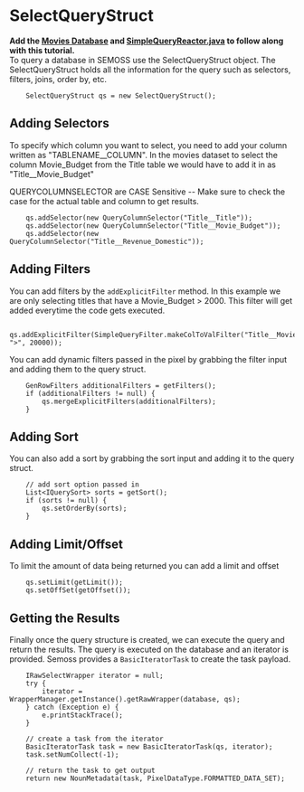 # SelectQueryStruct
**Add the [Movies Database](https://repo.semoss.org/semoss-training/backend/-/tree/master/db) and [SimpleQueryReactor.java](https://repo.semoss.org/semoss-training/backend/-/blob/master/src/reactors/query/SimpleQueryReactor.java) to follow along with this tutorial.**<br>
To query a database in SEMOSS use the SelectQueryStruct object. The SelectQueryStruct holds all the information for the query such as selectors, filters, joins, order by, etc.

```
	SelectQueryStruct qs = new SelectQueryStruct();
```


## Adding Selectors
To specify which column you want to select, you need to add your column written as "TABLENAME__COLUMN". In the movies dataset to select the column Movie_Budget from the Title table we would have to add it in as "Title__Movie_Budget"

QUERYCOLUMNSELECTOR are CASE Sensitive -- Make sure to check the case for the actual table and column to get results. 

```
	qs.addSelector(new QueryColumnSelector("Title__Title"));
	qs.addSelector(new QueryColumnSelector("Title__Movie_Budget"));
	qs.addSelector(new QueryColumnSelector("Title__Revenue_Domestic"));
```

## Adding Filters
You can add filters by the `addExplicitFilter` method. In this example we are only selecting titles that have a Movie_Budget > 2000. This filter will get added everytime the code gets executed.
```
	qs.addExplicitFilter(SimpleQueryFilter.makeColToValFilter("Title__Movie_Budget", ">", 20000));

```

You can add dynamic filters passed in the pixel by grabbing the filter input and adding them to the query struct.
```
	GenRowFilters additionalFilters = getFilters();
	if (additionalFilters != null) {
		qs.mergeExplicitFilters(additionalFilters);
	}
```

## Adding Sort
You can also add a sort by grabbing the sort input and adding it to the query struct.
```
	// add sort option passed in
	List<IQuerySort> sorts = getSort();
	if (sorts != null) {
		qs.setOrderBy(sorts);
	}
```

## Adding Limit/Offset
To limit the amount of data being returned you can add a limit and offset
```
	qs.setLimit(getLimit());
	qs.setOffSet(getOffset());

```

## Getting the Results
Finally once the query structure is created, we can execute the query and return the results. The query is executed on the database and an iterator is provided. Semoss provides a `BasicIteratorTask` to create the task payload.

```
	IRawSelectWrapper iterator = null;
	try {
		iterator = WrapperManager.getInstance().getRawWrapper(database, qs);
	} catch (Exception e) {
		e.printStackTrace();
	}
	
	// create a task from the iterator
	BasicIteratorTask task = new BasicIteratorTask(qs, iterator);
	task.setNumCollect(-1);
	
	// return the task to get output
	return new NounMetadata(task, PixelDataType.FORMATTED_DATA_SET);
```